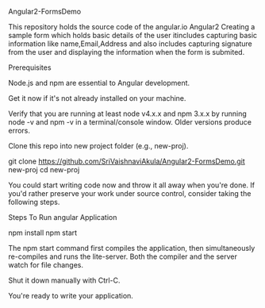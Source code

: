 Angular2-FormsDemo

This repository holds the source code of the angular.io Angular2 Creating a sample form which holds basic details of the user itincludes capturing basic information like name,Email,Address and also includes capturing signature from the user and displaying the information when the form is submited.

Prerequisites

Node.js and npm are essential to Angular development.

Get it now if it's not already installed on your machine.

Verify that you are running at least node v4.x.x and npm 3.x.x by running node -v and npm -v in a terminal/console window. Older versions produce errors.

Clone this repo into new project folder (e.g., new-proj).

git clone https://github.com/SriVaishnaviAkula/Angular2-FormsDemo.git new-proj cd new-proj

You could start writing code now and throw it all away when you're done. If you'd rather preserve your work under source control, consider taking the following steps.

Steps To Run angular Application

npm install npm start

The npm start command first compiles the application, then simultaneously re-compiles and runs the lite-server. Both the compiler and the server watch for file changes.

Shut it down manually with Ctrl-C.

You're ready to write your application.
